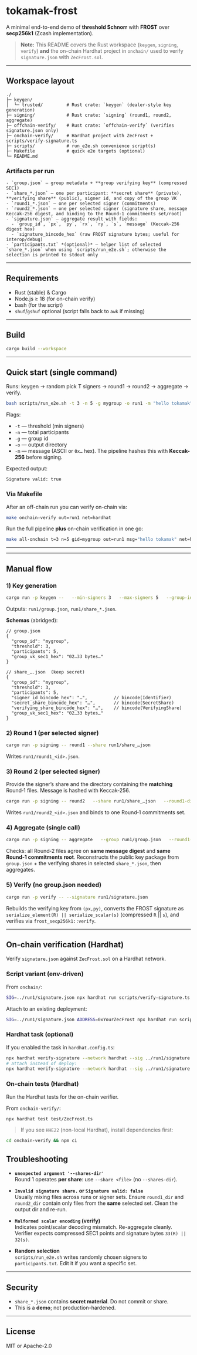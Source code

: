 # tokamak-frost

A minimal end-to-end demo of **threshold Schnorr** with **FROST** over **secp256k1** (Zcash implementation).

> **Note:** This README covers the Rust workspace (`keygen`, `signing`, `verify`) **and** the on-chain Hardhat project in `onchain/` used to verify `signature.json` with `ZecFrost.sol`.

---

## Workspace layout

```
./
├─ keygen/
│  └─ trusted/         # Rust crate: `keygen` (dealer-style key generation)
├─ signing/            # Rust crate: `signing` (round1, round2, aggregate)
├─ offchain-verify/    # Rust crate: `offchain-verify` (verifies signature.json only)
├─ onchain-verify/     # Hardhat project with ZecFrost + scripts/verify-signature.ts
├─ scripts/            # run_e2e.sh convenience script(s)
├─ Makefile            # quick e2e targets (optional)
└─ README.md
```

### Artifacts per run
```
- `group.json` – group metadata + **group verifying key** (compressed SEC1)
- `share_*.json` – one per participant: **secret share** (private), **verifying share** (public), signer id, and copy of the group VK
- `round1_*.json` – one per selected signer (commitments)
- `round2_*.json` – one per selected signer (signature share, message Keccak-256 digest, and binding to the Round‑1 commitments set/root)
- `signature.json` – aggregate result with fields:
  - `group_id`, `px`, `py`, `rx`, `ry`, `s`, `message` (Keccak‑256 digest hex)
  - `signature_bincode_hex` (raw FROST signature bytes; useful for interop/debug)
- `participants.txt` *(optional)* – helper list of selected `share_*.json` when using `scripts/run_e2e.sh`; otherwise the selection is printed to stdout only
```

---

## Requirements

- Rust (stable) & Cargo
- Node.js ≥ 18 (for on-chain verify)
- bash (for the script)
- `shuf`/`gshuf` optional (script falls back to `awk` if missing)

---

## Build

```bash
cargo build --workspace
```

---

## Quick start (single command)

Runs: keygen → random pick T signers → round1 → round2 → aggregate → verify.

```bash
bash scripts/run_e2e.sh -t 3 -n 5 -g mygroup -o run1 -m "hello tokamak"
```

Flags:
- `-t` — threshold (min signers)
- `-n` — total participants
- `-g` — group id
- `-o` — output directory
- `-m` — message (ASCII or `0x…` hex). The pipeline hashes this with **Keccak-256** before signing.

Expected output:
```
Signature valid: true
```

### Via Makefile
After an off-chain run you can verify on-chain via:
```bash
make onchain-verify out=run1 net=hardhat
```
Run the full pipeline **plus** on-chain verification in one go:
```bash
make all-onchain t=3 n=5 gid=mygroup out=run1 msg="hello tokamak" net=hardhat
```

---
---

## Manual flow

### 1) Key generation
```bash
cargo run -p keygen --   --min-signers 3   --max-signers 5   --group-id mygroup   --out-dir run1
```
Outputs: `run1/group.json`, `run1/share_*.json`.

**Schemas** (abridged):
```jsonc
// group.json
{
  "group_id": "mygroup",
  "threshold": 3,
  "participants": 5,
  "group_vk_sec1_hex": "02…33 bytes…"
}

// share_….json  (keep secret)
{
  "group_id": "mygroup",
  "threshold": 3,
  "participants": 5,
  "signer_id_bincode_hex": "…",          // bincode(Identifier)
  "secret_share_bincode_hex": "…",       // bincode(SecretShare)
  "verifying_share_bincode_hex": "…",    // bincode(VerifyingShare)
  "group_vk_sec1_hex": "02…33 bytes…"
}
```

### 2) Round 1 (per selected signer)
```bash
cargo run -p signing -- round1 --share run1/share_…json
```
Writes `run1/round1_<id>.json`.

### 3) Round 2 (per selected signer)
Provide the signer’s share and the directory containing the **matching** Round‑1 files. Message is hashed with Keccak‑256.
```bash
cargo run -p signing -- round2   --share run1/share_…json   --round1-dir run1   --message "hello tokamak delo"
```
Writes `run1/round2_<id>.json` and binds to one Round‑1 commitments set.

### 4) Aggregate (single call)
```bash
cargo run -p signing -- aggregate   --group run1/group.json   --round1-dir run1   --round2-dir run1   --out run1/signature.json
```
Checks: all Round‑2 files agree on **same message digest** and **same Round‑1 commitments root**. Reconstructs the public key package from `group.json` + the verifying shares in selected `share_*.json`, then aggregates.

### 5) Verify (no group.json needed)
```bash
cargo run -p verify -- --signature run1/signature.json
```
Rebuilds the verifying key from `(px,py)`, converts the FROST signature as `serialize_element(R) || serialize_scalar(s)` (compressed `R` || `s`), and verifies via `frost_secp256k1::verify`.

---

## On-chain verification (Hardhat)

Verify `signature.json` against `ZecFrost.sol` on a Hardhat network.

### Script variant (env-driven)
From `onchain/`:
```bash
SIG=../run1/signature.json npx hardhat run scripts/verify-signature.ts --network hardhat
```
Attach to an existing deployment:
```bash
SIG=../run1/signature.json ADDRESS=0xYourZecFrost npx hardhat run scripts/verify-signature.ts --network hardhat
```


### Hardhat task (optional)
If you enabled the task in `hardhat.config.ts`:
```bash
npx hardhat verify-signature --network hardhat --sig ../run1/signature.json
# attach instead of deploy:
npx hardhat verify-signature --network hardhat --sig ../run1/signature.json --address 0xYourZecFrost
```

### On-chain tests (Hardhat)

Run the Hardhat tests for the on-chain verifier.

From `onchain-verify/`:
```bash
npx hardhat test test/ZecFrost.ts
```
> If you see `HHE22` (non-local Hardhat), install dependencies first:
```bash
cd onchain-verify && npm ci
```

## Troubleshooting

- **`unexpected argument '--shares-dir'`**  
  Round 1 operates **per share**: use `--share <file>` (no `--shares-dir`).

- **`Invalid signature share.` or `Signature valid: false`**  
  Usually mixing files across runs or signer sets. Ensure `round1_dir` and `round2_dir` contain only files from the **same** selected set. Clean the output dir and re-run.

- **`Malformed scalar encoding` (verify)**  
  Indicates point/scalar decoding mismatch. Re-aggregate cleanly. Verifier expects compressed SEC1 points and signature bytes `33(R) || 32(s)`.

- **Random selection**  
  `scripts/run_e2e.sh` writes randomly chosen signers to `participants.txt`. Edit it if you want a specific set.
---

## Security

- `share_*.json` contains **secret material**. Do not commit or share.
- This is a **demo**; not production-hardened.

---

## License

MIT or Apache-2.0
